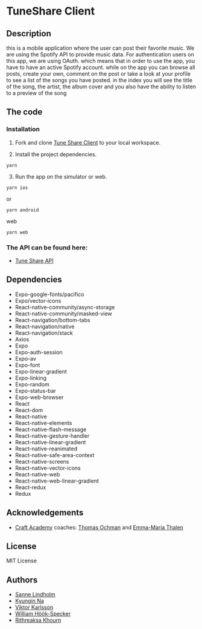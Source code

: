 # TuneShare Client

## Description

this is a mobile application where the user can post their favorite music. We are using the Spotify API to provide music data. For authentication users on this app, we are using OAuth. which means that in order to use the app, you have to have an active Spotify account. while on the app you can browse all posts, create your own, comment on the post or take a look at your profile to see a list of the songs you have posted. in the index you will see the title of the song, the artist, the album cover and you also have the ability to listen to a preview of the song

## The code

### Installation

1. Fork and clone [Tune Share Client](https://github.com/CraftAcademy/tuneshare_client) to your local workspace.

2. Install the project dependencies.

```
yarn
```

3. Run the app on the simulator or web.

```
yarn ios
```

or

```
yarn android
```
web
```
yarn web
```

### The API can be found here:

- [Tune Share API](https://github.com/CraftAcademy/tuneshare_api)

## Dependencies

* Expo-google-fonts/pacifico
* Expo/vector-icons
* React-native-community/async-storage
* React-native-community/masked-view
* React-navigation/bottom-tabs
* React-navigation/native
* React-navigation/stack
* Axios
* Expo
* Expo-auth-session
* Expo-av
* Expo-font
* Expo-linear-gradient
* Expo-linking
* Expo-random
* Expo-status-bar
* Expo-web-browser
* React
* React-dom
* React-native
* React-native-elements
* React-native-flash-message
* React-native-gesture-handler
* React-native-linear-gradient
* React-native-reanimated
* React-native-safe-area-context
* React-native-screens
* React-native-vector-icons
* React-native-web
* React-native-web-linear-gradient
* React-redux
* Redux

## Acknowledgements

- [Craft Academy](https://www.craftacademy.se/) coaches: [Thomas Ochman](https://github.com/tochman) and [Emma-Maria Thalen](https://github.com/emtalen)

## License

MIT License

## Authors

- [Sanne Lindholm](https://github.com/salindholm)
- [Kyungin Na](https://github.com/KyunginNa)
- [Viktor Karlsson](https://github.com/ViktorHek)
- [William Höök-Specker](https://github.com/sealfury)
- [Rithreaksa Khourn](https://github.com/rithreaksa)
